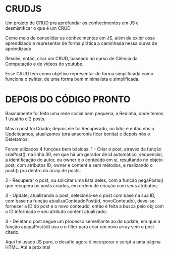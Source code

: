 # CRUDJS
Um projeto de CRUD pra aprofundar os conhecimentos em JS e desmistificar o que é um CRUD


Como meio de consolidar os conhecimentos em JS, além de exibir esse aprendizado e representar de forma prática a caminhada nessa curva de aprendizado

Resolvi, então, criar um CRUD, baseado no curso de Ciência da Computação e de vídeos do youtube.

Esse CRUD tem como objetivo representar de forma simplificada como funciona o twitter, de uma forma bem minimalista e simplificada.


# DEPOIS DO CÓDIGO PRONTO

Basicamente foi feito uma rede social bem pequena, a Redinha, onde temos 1 usuário e 2 posts.

Mas o post foi Criado;
depois ele foi Recuperado, ou lido;
e então nós o  Updeiteamos, atualizamos (pra anacronia ficar bonita)
e depois nós o Deletamos.


Foram utlizados 4 funções bem básicas:
1 - Criar o post, através da função criaPost(), na linha 30, em que há um gerador de id automático, sequencial, a identificação do autor, ou owner e o conteúdo em sí,  resultando no objeto post, com atributos ID, owner e content e sem métodos, e realizando o push() pra dentro do array de posts;

2 - Recuperar o post, ou solicitar uma lista deles, com a função pegaPosts() que recupera os posts criados, em ordem de criação com seus atributos;

3 - Update, atualizando o post, seleciona-se o post com base na sua ID, com base na função atualizaConteudoPost(id, novoConteudo), deve-se fornecer a ID do post e o novo conteúdo, então é feita a busca pelo obj com o ID informado e seu atributo content atualizado;

4 - Deletar o post segue um processo semelhante ao do update, em que a função apagaPost(id) usa o o filter para criar um novo array sem o post citado.

Aqui foi usado JS puro, o desafio agora é incorporar o script a uma página HTML. Até a próxima!

